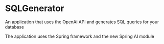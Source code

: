 # SQLGenerator

An application that uses the OpenAi API and generates SQL queries for your database

The application uses the Spring framework and the new Spring AI module